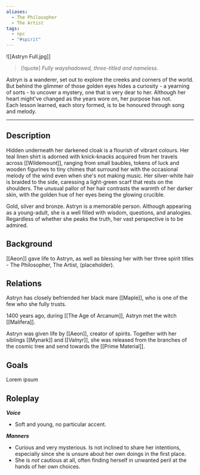 ```yaml
---
aliases:
  - The Philosopher
  - The Artist
tags:
  - npc
  - "#spirit"
---
```

![[Astryn Full.jpg]]

>[!quote]
>_Fully wayshadowed, three-titled and nameless._

Astryn is a wanderer, set out to explore the creeks and corners of the world. But behind the glimmer of those golden eyes hides a curiosity - a yearning of sorts - to uncover a mystery, one that is very dear to her. Although her heart might've changed as the years wore on, her purpose has not.  
Each lesson learned, each story formed, is to be honoured through song and melody.

---
## Description
Hidden underneath her darkened cloak is a flourish of vibrant colours. Her teal linen shirt is adorned with knick-knacks acquired from her travels across [[Wildemount]], ranging from small baubles, tokens of luck and wooden figurines to tiny chimes that surround her with the occasional melody of the wind even when she's not making music.
Her silver-white hair is braided to the side, caressing a light-green scarf that rests on the shoulders. The unusual pallor of her hair contrasts the warmth of her darker skin, with the golden hue of her eyes being the glowing crucible.

Gold, silver and bronze. Astryn is a memorable person. Although appearing as a young-adult, she is a well filled with wisdom, questions, and analogies. Regardless of whether she peaks the truth, her vast perspective is to be admired.
## Background
[[Aeon]] gave life to Astryn, as well as blessing her with her three spirit titles - The Philosopher, The Artist, (placeholder).
## Relations
Astryn has closely befriended her black mare [[Maple]], who is one of the few who she fully trusts. 

1400 years ago, during [[The Age of Arcanum]], Astryn met the witch [[Malifera]].

Astryn was given life by [[Aeon]], creator of spirits. Together with her siblings [[Mynark]] and [[Valnyr]], she was released from the branches of the cosmic tree and send towards the [[Prime Material]].
## Goals
Lorem ipsum
## Roleplay
***Voice***
- Soft and young, no particular accent.

***Manners***
- Curious and very mysterious. Is not inclined to share her intentions, especially since she is unsure about her own doings in the first place.
- She is *not* cautious at all, often finding herself in unwanted peril at the hands of her own choices. 

